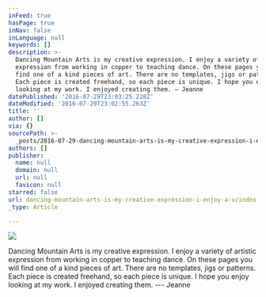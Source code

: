 ```yaml
---
inFeed: true
hasPage: true
inNav: false
inLanguage: null
keywords: []
description: >-
  Dancing Mountain Arts is my creative expression. I enjoy a variety of artistic
  expression from working in copper to teaching dance. On these pages you will
  find one of a kind pieces of art. There are no templates, jigs or patterns.
  Each piece is created freehand, so each piece is unique. I hope you enjoy
  looking at my work. I enjoyed creating them. — Jeanne
datePublished: '2016-07-29T23:03:25.228Z'
dateModified: '2016-07-29T23:02:55.263Z'
title: ''
author: []
via: {}
sourcePath: >-
  _posts/2016-07-29-dancing-mountain-arts-is-my-creative-expression-i-enjoy-a-v.md
authors: []
publisher:
  name: null
  domain: null
  url: null
  favicon: null
starred: false
url: dancing-mountain-arts-is-my-creative-expression-i-enjoy-a-v/index.html
_type: Article

---
```

![](https://the-grid-user-content.s3-us-west-2.amazonaws.com/d8d70737-7733-4618-a064-9412fd881950.jpg)

Dancing Mountain Arts is my creative expression. I enjoy a variety of artistic expression from working in copper to teaching dance. On these pages you will find one of a kind pieces of art. There are no templates, jigs or patterns. Each piece is created freehand, so each piece is unique. I hope you enjoy looking at my work. I enjoyed creating them. --- Jeanne